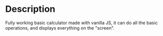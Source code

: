 # Description 

Fully working basic calculator made with vanilla JS, it can do all the basic operations, and displays everything on the "screen".